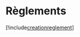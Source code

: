 # Règlements

[!include[creationreglement](reglements.creationreglement.autogen.md)]


















































































































